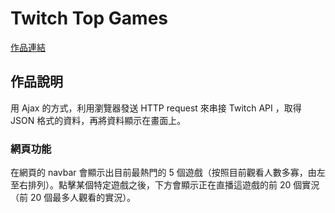 # Twitch Top Games

[作品連結](https://yuwensaf.github.io/twitch-api/)

## 作品說明
用 Ajax 的方式，利用瀏覽器發送 HTTP request 來串接 Twitch API ，取得 JSON 格式的資料，再將資料顯示在畫面上。

### 網頁功能
在網頁的 navbar 會顯示出目前最熱門的 5 個遊戲（按照目前觀看人數多寡，由左至右排列）。點擊某個特定遊戲之後，下方會顯示正在直播這遊戲的前 20 個實況（前 20 個最多人觀看的實況）。



